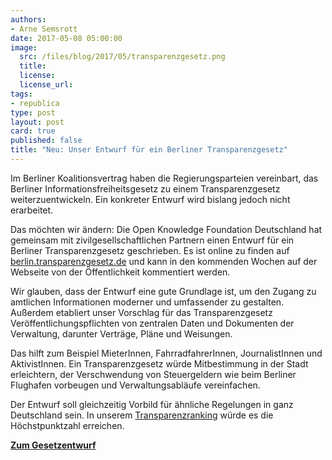 ```yaml
---
authors:
- Arne Semsrott
date: 2017-05-08 05:00:00
image:
  src: /files/blog/2017/05/transparenzgesetz.png
  title: 
  license:
  license_url:
tags:
- republica
type: post
layout: post
card: true
published: false
title: "Neu: Unser Entwurf für ein Berliner Transparenzgesetz"
---
```


Im Berliner Koalitionsvertrag haben die Regierungsparteien vereinbart, das Berliner Informationsfreiheitsgesetz zu einem Transparenzgesetz weiterzuentwickeln. Ein konkreter Entwurf wird bislang jedoch nicht erarbeitet.

Das möchten wir ändern: Die Open Knowledge Foundation Deutschland hat gemeinsam mit zivilgesellschaftlichen Partnern einen Entwurf für ein Berliner Transparenzgesetz geschrieben. Es ist online zu finden auf [berlin.transparenzgesetz.de](https://berlin.transparenzgesetz.de/) und kann in den kommenden Wochen auf der Webseite von der Öffentlichkeit kommentiert werden.

Wir glauben, dass der Entwurf eine gute Grundlage ist, um den Zugang zu amtlichen Informationen moderner und umfassender zu gestalten. Außerdem etabliert unser Vorschlag für das Transparenzgesetz Veröffentlichungspflichten von zentralen Daten und Dokumenten der Verwaltung, darunter Verträge, Pläne und Weisungen.

Das hilft zum Beispiel MieterInnen, FahrradfahrerInnen, JournalistInnen und AktivistInnen. Ein Transparenzgesetz würde Mitbestimmung in der Stadt erleichtern, der Verschwendung von Steuergeldern wie beim Berliner Flughafen vorbeugen und Verwaltungsabläufe vereinfachen.

Der Entwurf soll gleichzeitig Vorbild für ähnliche Regelungen in ganz Deutschland sein. In unserem [Transparenzranking](https://transparenzranking.de/) würde es die Höchstpunktzahl erreichen.

**[Zum Gesetzentwurf](https://berlin.transparenzgesetz.de/2017/05/07/transparenzgesetz/)**
